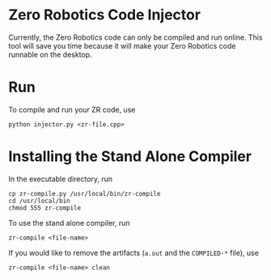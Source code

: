 # Zero Robotics Code Injector

Currently, the Zero Robotics code can only be compiled and run online.  This tool will save you time because it will make your Zero Robotics code runnable on the desktop.

# Run

To compile and run your ZR code, use

```
python injector.py <zr-file.cpp>
```

# Installing the Stand Alone Compiler

In the executable directory, run

```
cp zr-compile.py /usr/local/bin/zr-compile
cd /usr/local/bin
chmod 555 zr-compile
```

To use the stand alone compiler, run

```
zr-compile <file-name>
```

If you would like to remove the artifacts (`a.out` and the `COMPILED-*` file), use

```
zr-compile <file-name> clean
```
